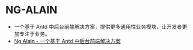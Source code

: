 # NG-ALAIN

- 一个基于 Antd 中后台前端解决方案，提供更多通用性业务模块，让开发者更加专注于业务。
- [Ng Alain - 一个基于 Antd 中后台前端解决方案](https://ng-alain.com/zh)
